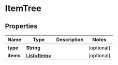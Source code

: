 

# ItemTree


## Properties

| Name | Type | Description | Notes |
|------------ | ------------- | ------------- | -------------|
|**type** | **String** |  |  [optional] |
|**items** | [**List&lt;Item&gt;**](Item.md) |  |  [optional] |



